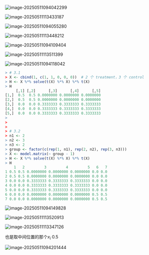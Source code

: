 ![image-20250511094042299](C:\Users\hcy29\AppData\Roaming\Typora\typora-user-images\image-20250511094042299.png)

![image-20250511113433187](C:\Users\hcy29\AppData\Roaming\Typora\typora-user-images\image-20250511113433187.png)

![image-20250511094055280](C:\Users\hcy29\AppData\Roaming\Typora\typora-user-images\image-20250511094055280.png)

![image-20250511113448212](C:\Users\hcy29\AppData\Roaming\Typora\typora-user-images\image-20250511113448212.png)

![image-20250511094109404](C:\Users\hcy29\AppData\Roaming\Typora\typora-user-images\image-20250511094109404.png)

![image-20250511113511399](C:\Users\hcy29\AppData\Roaming\Typora\typora-user-images\image-20250511113511399.png)



![image-20250511094118042](C:\Users\hcy29\AppData\Roaming\Typora\typora-user-images\image-20250511094118042.png)

```R
> # 3.1
> X <- cbind(1, c(1, 1, 0, 0, 0))  # 2 个 treatment，3 个 control
> H <- X %*% solve(t(X) %*% X) %*% t(X)
> H
     [,1] [,2]      [,3]      [,4]      [,5]
[1,]  0.5  0.5 0.0000000 0.0000000 0.0000000
[2,]  0.5  0.5 0.0000000 0.0000000 0.0000000
[3,]  0.0  0.0 0.3333333 0.3333333 0.3333333
[4,]  0.0  0.0 0.3333333 0.3333333 0.3333333
[5,]  0.0  0.0 0.3333333 0.3333333 0.3333333
> 
> 
> 
> # 3.2
> n1 <- 2
> n2 <- 3
> n3 <- 2
> group <- factor(c(rep(1, n1), rep(2, n2), rep(3, n3)))
> X <- model.matrix(~ group - 1) 
> H <- X %*% solve(t(X) %*% X) %*% t(X)
> H
    1   2         3         4         5   6   7
1 0.5 0.5 0.0000000 0.0000000 0.0000000 0.0 0.0
2 0.5 0.5 0.0000000 0.0000000 0.0000000 0.0 0.0
3 0.0 0.0 0.3333333 0.3333333 0.3333333 0.0 0.0
4 0.0 0.0 0.3333333 0.3333333 0.3333333 0.0 0.0
5 0.0 0.0 0.3333333 0.3333333 0.3333333 0.0 0.0
6 0.0 0.0 0.0000000 0.0000000 0.0000000 0.5 0.5
7 0.0 0.0 0.0000000 0.0000000 0.0000000 0.5 0.5
```



![image-20250511094149828](C:\Users\hcy29\AppData\Roaming\Typora\typora-user-images\image-20250511094149828.png)

![image-20250511113520913](C:\Users\hcy29\AppData\Roaming\Typora\typora-user-images\image-20250511113520913.png)

![image-20250511113347126](C:\Users\hcy29\AppData\Roaming\Typora\typora-user-images\image-20250511113347126.png)

也是取中间位置的那个$x_i$ 0.5

![image-20250511094201444](C:\Users\hcy29\AppData\Roaming\Typora\typora-user-images\image-20250511094201444.png)


